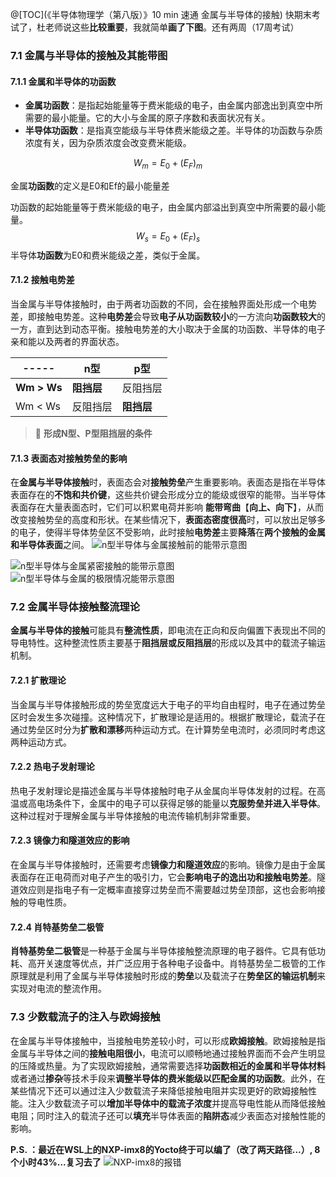 @[TOC](《半导体物理学（第八版）》10 min 速通 金属与半导体的接触)
快期末考试了，杜老师说这些**比较重要**，我就简单**画了下图**。还有两周（17周考试）
### 7.1 金属与半导体的接触及其能带图
#### 7.1.1 金属和半导体的功函数

- **金属功函数**：是指起始能量等于费米能级的电子，由金属内部逸出到真空中所需要的最小能量。它的大小与金属的原子序数和表面状况有关。
- **半导体功函数**：是指真空能级与半导体费米能级之差。半导体的功函数与杂质浓度有关，因为杂质浓度会改变费米能级。

$$
W_{m}=E_{0}+(E_{F})_{m}
$$

金属**功函数**的定义是E0和Ef的最小能量差

功函数的起始能量等于费米能级的电子，由金属内部溢出到真空中所需要的最小能量。
$$
W_{s}=E_{0}+(E_{F})_{s}
$$
半导体**功函数**为E0和费米能级之差，类似于金属。

#### 7.1.2 接触电势差

当金属与半导体接触时，由于两者功函数的不同，会在接触界面处形成一个电势差，即接触电势差。这种**电势差**会导致**电子从功函数较小**的一方流向**功函数较大**的一方，直到达到动态平衡。接触电势差的大小取决于金属的功函数、半导体的电子亲和能以及两者的界面状态。

 | -----   |n型 | p型
-------- | ----- | -----
**Wm > Ws** | **阻挡层**  | 反阻挡层
Wm < Ws | 反阻挡层  | **阻挡层**


>👾 **形成N型、P型阻挡层的条件**


#### 7.1.3 表面态对接触势垒的影响

在**金属与半导体接触**时，表面态会对**接触势垒**产生重要影响。表面态是指在半导体表面存在的**不饱和共价键**，这些共价键会形成分立的能级或很窄的能带。当半导体表面存在大量表面态时，它们可以积累电荷并影响 **能带弯曲**【**向上、向下**】，从而改变接触势垒的高度和形状。在某些情况下，**表面态密度很高**时，可以放出足够多的电子，使得半导体势垒区不受影响，此时接触**电势差**主要**降落**在**两个接触的金属和半导体表面**之间。
![n型半导体与金属接触前的能带示意图](https://img-blog.csdnimg.cn/direct/08062ebd706e467694ba77fd6b7e7abf.png)

![n型半导体与金属紧密接触的能带示意图](https://img-blog.csdnimg.cn/direct/148c8888a74f422798f4f527bc019b92.png)
![n型半导体与金属的极限情况能带示意图](https://img-blog.csdnimg.cn/direct/cfda9258b7e248ea9181772c0df18863.png)

### 7.2 金属半导体接触整流理论

**金属与半导体的接触**可能具有**整流性质**，即电流在正向和反向偏置下表现出不同的导电特性。这种整流性质主要基于**阻挡层或反阻挡层**的形成以及其中的载流子输运机制。

#### 7.2.1 扩散理论

当金属与半导体接触形成的势垒宽度远大于电子的平均自由程时，电子在通过势垒区时会发生多次碰撞。这种情况下，扩散理论是适用的。根据扩散理论，载流子在通过势垒区时分为**扩散和漂移**两种运动方式。在计算势垒电流时，必须同时考虑这两种运动方式。

#### 7.2.2 热电子发射理论

热电子发射理论是描述金属与半导体接触时电子从金属向半导体发射的过程。在高温或高电场条件下，金属中的电子可以获得足够的能量以**克服势垒并进入半导体**。这种过程对于理解金属与半导体接触的电流传输机制非常重要。

#### 7.2.3 镜像力和隧道效应的影响

在金属与半导体接触时，还需要考虑**镜像力和隧道效应**的影响。镜像力是由于金属表面存在正电荷而对电子产生的吸引力，它会**影响电子的逸出功和接触电势差**。隧道效应则是指电子有一定概率直接穿过势垒而不需要越过势垒顶部，这也会影响接触的导电性质。
#### 7.2.4 肖特基势垒二极管

**肖特基势垒二极管**是一种基于金属与半导体接触整流原理的电子器件。它具有低功耗、高开关速度等优点，并广泛应用于各种电子设备中。肖特基势垒二极管的工作原理就是利用了金属与半导体接触时形成的**势垒**以及载流子在**势垒区的输运机制**来实现对电流的整流作用。
### 7.3 少数载流子的注入与欧姆接触

在金属与半导体接触中，当接触电势差较小时，可以形成**欧姆接触**。欧姆接触是指金属与半导体之间的**接触电阻很小**，电流可以顺畅地通过接触界面而不会产生明显的压降或热量。为了实现欧姆接触，通常需要选择**功函数相近的金属和半导体材料**或者通过**掺杂**等技术手段来**调整半导体的费米能级以匹配金属的功函数**。此外，在某些情况下还可以通过注入少数载流子来降低接触电阻并实现更好的欧姆接触性能。注入少数载流子可以**增加半导体中的载流子浓度**并提高导电性能从而降低接触电阻；同时注入的载流子还可以**填充**半导体表面的**陷阱态**减少表面态对接触性能的影响。

**P.S. ：最近在WSL上的NXP-imx8的Yocto终于可以编了（改了两天路径...）, 8个小时43%...复习去了**
![NXP-imx8的报错](https://img-blog.csdnimg.cn/direct/a7a82e779a1647f0b577c3c9238037b5.jpeg)
